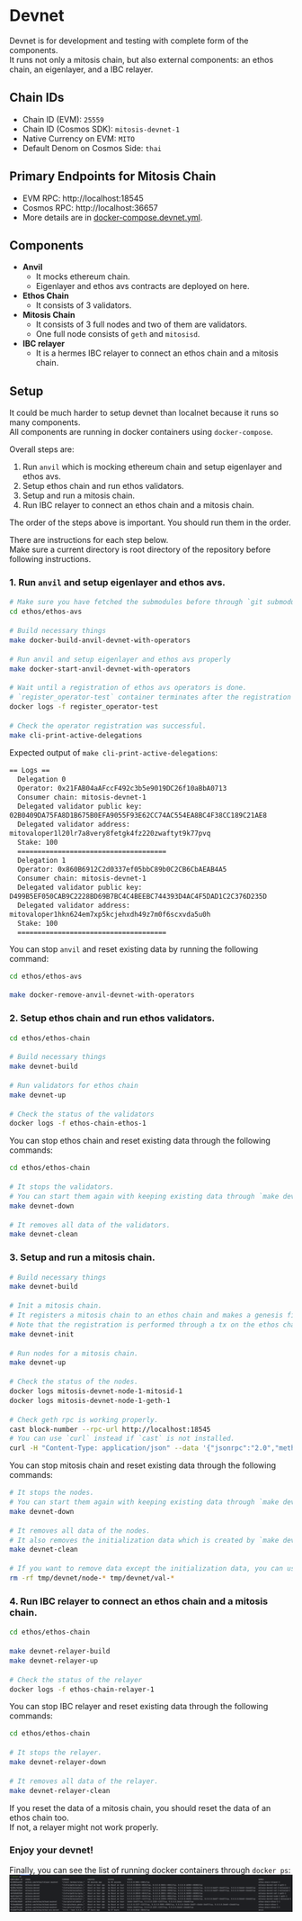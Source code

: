 # Devnet

Devnet is for development and testing with complete form of the components. \
It runs not only a mitosis chain, but also external components: an ethos chain, an eigenlayer, and a IBC relayer.

## Chain IDs
- Chain ID (EVM): `25559`
- Chain ID (Cosmos SDK): `mitosis-devnet-1`
- Native Currency on EVM: `MITO`
- Default Denom on Cosmos Side: `thai`

## Primary Endpoints for Mitosis Chain
- EVM RPC: http://localhost:18545
- Cosmos RPC: http://localhost:36657
- More details are in [docker-compose.devnet.yml](./docker-compose.devnet.yml).

## Components
- **Anvil**
  - It mocks ethereum chain.
  - Eigenlayer and ethos avs contracts are deployed on here.
- **Ethos Chain**
  - It consists of 3 validators.
- **Mitosis Chain**
  - It consists of 3 full nodes and two of them are validators.
  - One full node consists of `geth` and `mitosisd`.
- **IBC relayer**
  - It is a hermes IBC relayer to connect an ethos chain and a mitosis chain.

## Setup

It could be much harder to setup devnet than localnet because it runs so many components. \
All components are running in docker containers using `docker-compose`.

Overall steps are:
1. Run `anvil` which is mocking ethereum chain and setup eigenlayer and ethos avs.
2. Setup ethos chain and run ethos validators.
3. Setup and run a mitosis chain.
4. Run IBC relayer to connect an ethos chain and a mitosis chain.

The order of the steps above is important. You should run them in the order.

There are instructions for each step below. \
Make sure a current directory is root directory of the repository before following instructions.

### 1. Run `anvil` and setup eigenlayer and ethos avs.

```bash
# Make sure you have fetched the submodules before through `git submodule update --init --recursive`.
cd ethos/ethos-avs

# Build necessary things
make docker-build-anvil-devnet-with-operators

# Run anvil and setup eigenlayer and ethos avs properly
make docker-start-anvil-devnet-with-operators

# Wait until a registration of ethos avs operators is done.
# `register_operator-test` container terminates after the registration is done.
docker logs -f register_operator-test

# Check the operator registration was successful.
make cli-print-active-delegations
```

Expected output of `make cli-print-active-delegations`:
```
== Logs ==
  Delegation 0
  Operator: 0x21FAB04aAFccF492c3b5e9019DC26f10aBbA0713
  Consumer chain: mitosis-devnet-1
  Delegated validator public key: 02B0409DA75FA8D1B675B0EFA9055F93E62CC74AC554EA8BC4F38CC189C21AE8
  Delegated validator address: mitovaloper1l20lr7a8very8fetgk4fz220zwaftyt9k77pvq
  Stake: 100
  =====================================
  Delegation 1
  Operator: 0x860B6912C2d0337ef05bbC89b0C2CB6CbAEAB4A5
  Consumer chain: mitosis-devnet-1
  Delegated validator public key: D499B5EF050CAB9C2228BD69B7BC4C4BEEBC744393D4AC4F5DAD1C2C376D235D
  Delegated validator address: mitovaloper1hkn624em7xp5kcjehxdh49z7m0f6scxvda5u0h
  Stake: 100
  =====================================
```

You can stop `anvil` and reset existing data by running the following command:
```bash
cd ethos/ethos-avs

make docker-remove-anvil-devnet-with-operators
```

### 2. Setup ethos chain and run ethos validators.

```bash
cd ethos/ethos-chain

# Build necessary things
make devnet-build

# Run validators for ethos chain
make devnet-up

# Check the status of the validators
docker logs -f ethos-chain-ethos-1
```

You can stop ethos chain and reset existing data through the following commands:
```bash
cd ethos/ethos-chain

# It stops the validators.
# You can start them again with keeping existing data through `make devnet-up`.
make devnet-down

# It removes all data of the validators.
make devnet-clean
```

### 3. Setup and run a mitosis chain.

```bash
# Build necessary things
make devnet-build

# Init a mitosis chain.
# It registers a mitosis chain to an ethos chain and makes a genesis file for the mitosis chain.
# Note that the registration is performed through a tx on the ethos chain.
make devnet-init

# Run nodes for a mitosis chain.
make devnet-up

# Check the status of the nodes.
docker logs mitosis-devnet-node-1-mitosid-1
docker logs mitosis-devnet-node-1-geth-1

# Check geth rpc is working properly.
cast block-number --rpc-url http://localhost:18545
# You can use `curl` instead if `cast` is not installed.
curl -H "Content-Type: application/json" --data '{"jsonrpc":"2.0","method":"eth_blockNumber","params":[],"id":25559}' http://localhost:18545
```

You can stop mitosis chain and reset existing data through the following commands:
```bash
# It stops the nodes.
# You can start them again with keeping existing data through `make devnet-up`.
make devnet-down

# It removes all data of the nodes.
# It also removes the initialization data which is created by `make devnet-init`.
make devnet-clean

# If you want to remove data except the initialization data, you can use the following command.
rm -rf tmp/devnet/node-* tmp/devnet/val-*
```

### 4. Run IBC relayer to connect an ethos chain and a mitosis chain.

```bash
cd ethos/ethos-chain

make devnet-relayer-build
make devnet-relayer-up

# Check the status of the relayer
docker logs -f ethos-chain-relayer-1
```

You can stop IBC relayer and reset existing data through the following commands:
```bash
cd ethos/ethos-chain

# It stops the relayer.
make devnet-relayer-down

# It removes all data of the relayer.
make devnet-relayer-clean
```

If you reset the data of a mitosis chain, you should reset the data of an ethos chain too. \
If not, a relayer might not work properly.

### Enjoy your devnet!

Finally, you can see the list of running docker containers through `docker ps`:
![devnet-docker-ps.png](../../imgs/devnet-docker-ps.png)
